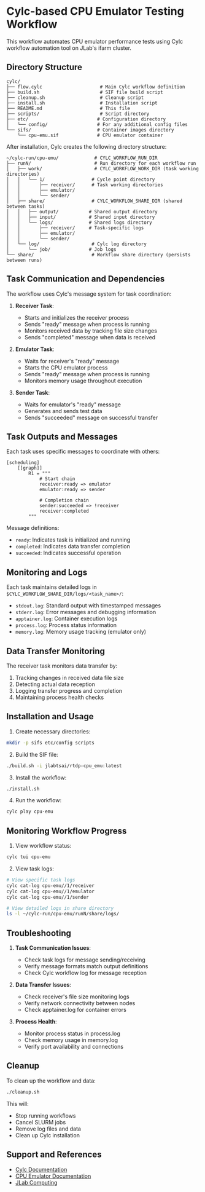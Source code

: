 # Cylc-based CPU Emulator Testing Workflow

This workflow automates CPU emulator performance tests using Cylc workflow automation tool on JLab's ifarm cluster.

## Directory Structure

```
cylc/
├── flow.cylc                     # Main Cylc workflow definition
├── build.sh                      # SIF file build script
├── cleanup.sh                    # Cleanup script
├── install.sh                    # Installation script
├── README.md                     # This file
├── scripts/                      # Script directory
├── etc/                         # Configuration directory
│   └── config/                  # For any additional config files
└── sifs/                        # Container images directory
    └── cpu-emu.sif              # CPU emulator container
```

After installation, Cylc creates the following directory structure:
```
~/cylc-run/cpu-emu/             # CYLC_WORKFLOW_RUN_DIR
├── runN/                       # Run directory for each workflow run
│   ├── work/                   # CYLC_WORKFLOW_WORK_DIR (task working directories)
│   │   └── 1/                 # Cycle point directory
│   │       ├── receiver/      # Task working directories
│   │       ├── emulator/
│   │       └── sender/
│   ├── share/                 # CYLC_WORKFLOW_SHARE_DIR (shared between tasks)
│   │   ├── output/           # Shared output directory
│   │   ├── input/            # Shared input directory
│   │   └── logs/             # Shared logs directory
│   │       ├── receiver/     # Task-specific logs
│   │       ├── emulator/
│   │       └── sender/
│   └── log/                   # Cylc log directory
│       └── job/              # Job logs
└── share/                     # Workflow share directory (persists between runs)
```

## Task Communication and Dependencies

The workflow uses Cylc's message system for task coordination:

1. **Receiver Task**:
   - Starts and initializes the receiver process
   - Sends "ready" message when process is running
   - Monitors received data by tracking file size changes
   - Sends "completed" message when data is received

2. **Emulator Task**:
   - Waits for receiver's "ready" message
   - Starts the CPU emulator process
   - Sends "ready" message when process is running
   - Monitors memory usage throughout execution

3. **Sender Task**:
   - Waits for emulator's "ready" message
   - Generates and sends test data
   - Sends "succeeded" message on successful transfer

## Task Outputs and Messages

Each task uses specific messages to coordinate with others:

```
[scheduling]
    [[graph]]
        R1 = """
            # Start chain
            receiver:ready => emulator
            emulator:ready => sender
            
            # Completion chain
            sender:succeeded => !receiver
            receiver:completed
        """
```

Message definitions:
- `ready`: Indicates task is initialized and running
- `completed`: Indicates data transfer completion
- `succeeded`: Indicates successful operation

## Monitoring and Logs

Each task maintains detailed logs in `$CYLC_WORKFLOW_SHARE_DIR/logs/<task_name>/`:
- `stdout.log`: Standard output with timestamped messages
- `stderr.log`: Error messages and debugging information
- `apptainer.log`: Container execution logs
- `process.log`: Process status information
- `memory.log`: Memory usage tracking (emulator only)

## Data Transfer Monitoring

The receiver task monitors data transfer by:
1. Tracking changes in received data file size
2. Detecting actual data reception
3. Logging transfer progress and completion
4. Maintaining process health checks

## Installation and Usage

1. Create necessary directories:
```bash
mkdir -p sifs etc/config scripts
```

2. Build the SIF file:
```bash
./build.sh -i jlabtsai/rtdp-cpu_emu:latest
```

3. Install the workflow:
```bash
./install.sh
```

4. Run the workflow:
```bash
cylc play cpu-emu
```

## Monitoring Workflow Progress

1. View workflow status:
```bash
cylc tui cpu-emu
```

2. View task logs:
```bash
# View specific task logs
cylc cat-log cpu-emu//1/receiver
cylc cat-log cpu-emu//1/emulator
cylc cat-log cpu-emu//1/sender

# View detailed logs in share directory
ls -l ~/cylc-run/cpu-emu/runN/share/logs/
```

## Troubleshooting

1. **Task Communication Issues**:
   - Check task logs for message sending/receiving
   - Verify message formats match output definitions
   - Check Cylc workflow log for message reception

2. **Data Transfer Issues**:
   - Check receiver's file size monitoring logs
   - Verify network connectivity between nodes
   - Check apptainer.log for container errors

3. **Process Health**:
   - Monitor process status in process.log
   - Check memory usage in memory.log
   - Verify port availability and connections

## Cleanup

To clean up the workflow and data:
```bash
./cleanup.sh
```

This will:
- Stop running workflows
- Cancel SLURM jobs
- Remove log files and data
- Clean up Cylc installation

## Support and References

- [Cylc Documentation](https://cylc.github.io/)
- [CPU Emulator Documentation](../README.md)
- [JLab Computing](https://scicomp.jlab.org/) 